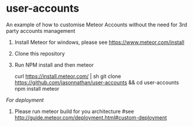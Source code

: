 # user-accounts
An example of how to customise Meteor Accounts without the need for 3rd party accounts management


1. Install Meteor for windows, please see https://www.meteor.com/install
2. Clone this repository
3. Run NPM install and then meteor


    curl https://install.meteor.com/ | sh
    git clone https://github.com/jasonnathan/user-accounts && cd user-accounts
    npm install
    meteor


*For deployment*

1. Please run meteor build for you architecture #see http://guide.meteor.com/deployment.html#custom-deployment
